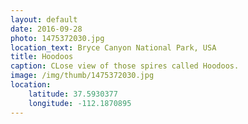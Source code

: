 ```yaml
---
layout: default
date: 2016-09-28
photo: 1475372030.jpg
location_text: Bryce Canyon National Park, USA
title: Hoodoos
caption: CLose view of those spires called Hoodoos.
image: /img/thumb/1475372030.jpg
location:
    latitude: 37.5930377
    longitude: -112.1870895
---
```

